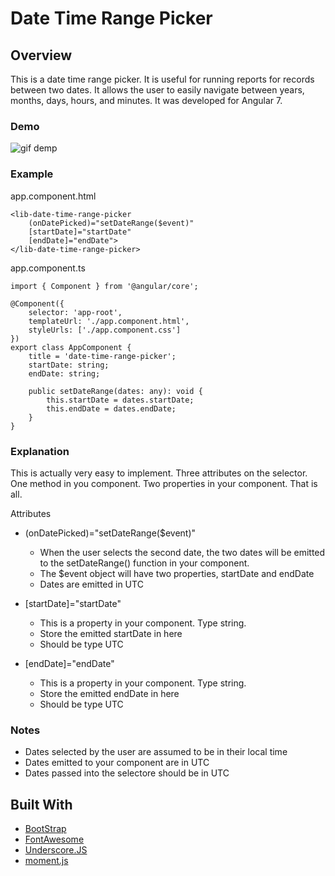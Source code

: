 # Date Time Range Picker


## Overview

This is a date time range picker. It is useful for running reports for records between two dates. It allows the user to easily navigate between years, months, days, hours, and minutes. It was developed for Angular 7.

### Demo
![gif demp](https://media.giphy.com/media/65OQvQTWEQmdOocs76/giphy.gif)

### Example

app.component.html

    <lib-date-time-range-picker
        (onDatePicked)="setDateRange($event)"
        [startDate]="startDate"
        [endDate]="endDate">
    </lib-date-time-range-picker>

app.component.ts


    import { Component } from '@angular/core';

    @Component({
        selector: 'app-root',
        templateUrl: './app.component.html',
        styleUrls: ['./app.component.css']
    })
    export class AppComponent {
        title = 'date-time-range-picker';
        startDate: string;
        endDate: string;

        public setDateRange(dates: any): void {
            this.startDate = dates.startDate;
            this.endDate = dates.endDate;
        }
    }


### Explanation

This is actually very easy to implement. Three attributes on the selector. One method in you component. Two properties in your component. That is all.

Attributes

* (onDatePicked)="setDateRange($event)"
	* When the user selects the second date, the two dates will be emitted to the setDateRange() function in your component.
	* The $event object will have two properties, startDate and endDate
	* Dates are emitted in UTC

* [startDate]="startDate"
	* This is a property in your component. Type string.
	* Store the emitted startDate in here
	* Should be type UTC

* [endDate]="endDate"
	* This is a property in your component. Type string.
	* Store the emitted endDate in here
	* Should be type UTC


### Notes

* Dates selected by the user are assumed to be in their local time
* Dates emitted to your component are in UTC
* Dates passed into the selectore should be in UTC


## Built With

* [BootStrap](www.getbootstrap.com)
* [FontAwesome](fontawesome.com)
* [Underscore.JS](underscorejs.org)
* [moment.js](momentjs.com)
